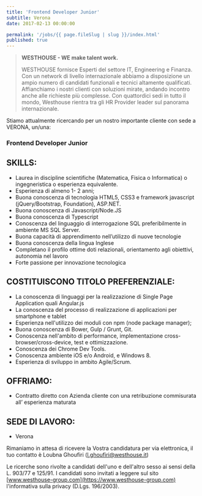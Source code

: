 ```yaml
---
title: 'Frontend Developer Junior'
subtitle: Verona
date: 2017-02-13 00:00:00

permalink: '/jobs/{{ page.fileSlug | slug }}/index.html'
published: true
---
```


> **WESTHOUSE - WE make talent work.**
>
> WESTHOUSE fornisce Esperti del settore IT, Engineering e Finanza. Con un network di livello internazionale
> abbiamo a disposizione un ampio numero di candidati funzionali e tecnici altamente qualificati.
> Affianchiamo i nostri clienti con soluzioni mirate, andando incontro anche alle richieste più complesse. Con
> quattordici sedi in tutto il mondo, Westhouse rientra tra gli HR Provider leader sul panorama internazionale.

Stiamo attualmente ricercando per un nostro importante cliente con sede a VERONA, un/una:

### Frontend Developer Junior

## SKILLS:

- Laurea in discipline scientifiche (Matematica, Fisica o Informatica) o ingegneristica o esperienza equivalente.
- Esperienza di almeno 1- 2 anni;
- Buona conoscenza di tecnologia HTML5, CSS3 e framework javascript (jQuery/Bootstrap, Foundation), ASP.NET.
- Buona conoscenza di Javascript/Node.JS
- Buona conoscenza di Typescript
- Conoscenza del linguaggio di interrogazione SQL preferibilmente in ambiente MS SQL Server.
- Buona capacità di apprendimento nell’utilizzo di nuove tecnologie
- Buona conoscenza della lingua Inglese
- Completano il profilo ottime doti relazionali, orientamento agli obiettivi, autonomia nel lavoro
- Forte passione per innovazione tecnologica

## COSTITUISCONO TITOLO PREFERENZIALE:

- La conoscenza di linguaggi per la realizzazione di Single Page Application quali Angular.js
- La conoscenza del processo di realizzazione di applicazioni per smartphone e tablet
- Esperienza nell'utilizzo dei moduli con npm (node package manager);
- Buona conoscenza di Bower, Gulp / Grunt, Git.
- Conoscenza nell'ambito di performance, implementazione cross-browser/cross-device, test e ottimizzazione.
- Conoscenza dei Chrome Dev Tools.
- Conoscenza ambiente iOS e/o Android, e Windows 8.
- Esperienza di sviluppo in ambito Agile/Scrum.

## OFFRIAMO:

- Contratto diretto con Azienda cliente con una retribuzione commisurata all’ esperienza maturata

## SEDE DI LAVORO:

- Verona

Rimaniamo in attesa di ricevere la Vostra candidatura per via elettronica, il tuo contatto è Loubna Ghoufiri ([l.ghoufiri@westhouse.it](mailto:l.ghoufiri@westhouse.it))

Le ricerche sono rivolte a candidati dell'uno e dell'altro sesso ai sensi della L. 903/77 e 125/91.
I candidati sono invitati a leggere sul sito [www.westhouse-group.com](https://www.westhouse-group.com)
l'informativa sulla privacy (D.Lgs. 196/2003).
